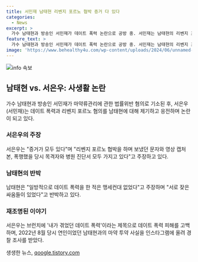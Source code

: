 ```yaml
---
title: 서민재 남태현 리벤지 포르노 협박 증거 다 있다
categories:
  - News
excerpt: >
  가수 남태현과 방송인 서민재가 데이트 폭력 논란으로 공방 중. 서민재는 남태현의 리벤지 포르노 협박 및 폭행 증거를 보유하며 당당히 반박. 남태현은 이에 데이트 폭력 없었다 주장하며 서민재를 비판. 서민재는 이에 자책하며 사과하고, 두 사람은 마약류관리법 위반으로 유죄판결을 받고 집행유예와 보호관찰 등의 처벌을 받았음. (마약류, 데이트폭력, 반박, 혐의판결, 사과)
feature_text: >
  가수 남태현과 방송인 서민재가 데이트 폭력 논란으로 공방 중. 서민재는 남태현의 리벤지 포르노 협박 및 폭행 증거를 보유하며 당당히 반박. 남태현은 이에 데이트 폭력 없었다 주장하며 서민재를 비판. 서민재는 이에 자책하며 사과하고, 두 사람은 마약류관리법 위반으로 유죄판결을 받고 집행유예와 보호관찰 등의 처벌을 받았음. (마약류, 데이트폭력, 반박, 혐의판결, 사과)
image: 'https://www.behealthy4u.com/wp-content/uploads/2024/06/unnamed-file.png'
---
```


<p><img src="https://www.behealthy4u.com/wp-content/uploads/2024/06/unnamed-file.png" alt="info 속보" /></p>

<h2 data-ke-size="size26">남태현 vs. 서은우: 사생활 논란</h2>

<p data-ke-size="size16">가수 남태현과 방송인 서민재가 마약류관리에 관한 법률위반 혐의로 기소된 후, 서은우(서민재)는 데이트 폭력과 리벤지 포르노 혐의를 남태현에 대해 제기하고 응전하며 논란이 되고 있다.</p>

<h3>서은우의 주장</h3>

<p data-ke-size="size16">서은우는 "증거가 모두 있다"며 "리벤지 포르노 협박을 하며 보냈던 문자와 영상 캡처본, 폭행했을 당시 목격자와 병원 진단서 모두 가지고 있다"고 주장하고 있다.</p>

<h3>남태현의 반박</h3>

<p data-ke-size="size16">남태현은 "일방적으로 데이트 폭력을 한 적은 맹세컨대 없었다"고 주장하며 "서로 잦은 싸움들이 있었다"고 반박하고 있다.</p>

<h3>재조명된 이야기</h3>

<p data-ke-size="size16">서은우는 브런치에 '내가 겪었던 데이트 폭력'이라는 제목으로 데이트 폭력 피해를 고백하며, 2022년 8월 당시 연인이었던 남태현과의 마약 투약 사실을 인스타그램에 올려 경찰 조사를 받았다.</p>
생생한 뉴스, <a href="https://qoogle.tistory.com" rel="dofollow">qoogle.tistory.com</a>


